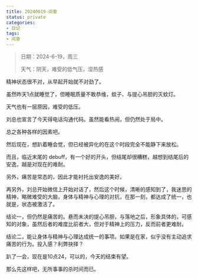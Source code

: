 ```yaml
---
title: 20240619-间章
status: private
categories:
- 日记
tags:
- 间章
---
```


>日期：2024-6-19，周三
>
>天气：阴天，难受的低气压，湿热感

精神状态很不对，从早起开始就不对劲了。

虽然昨天1点就睡觉了，但睡眠质量不敢恭维，蚊子、与提心吊胆的灭蚊灯。

天气也有一层原因，难受的低压。

刘总也宣言了今天得电话沟通代码。虽然能看热闹，但仍然处于局中。

总之各种各样的因素吧。

然后现在，想趴着睡会觉，但已经被异化的在这个时段完全不能静下来放松。

而且，临近末尾的 debuff，有一个好的开头，但结尾却很糟糕，越想到结尾后的安逸，越是对现在的难耐。

另外，痛苦是常态的，因此才能衬托出安逸的美好。

再另外，刘总开始微信上开始对话了，然后这个时候，清晰的感知到了，我迷思的精神，略微难受的大脑，身体与精神与心理的对抗，在那一刻，都达成了统一，也就是，状态被激活了。

结论一，但仍然是痛苦的。悬而未决的提心吊胆，与落地之后，形象具体的，可感知的对象，虽然后者的难度比前者大，但对于精神上的压力，反而前者更难耐。

结论二，能让身体与精神与心理达成统一的事项。如果是在家，似乎没有主动追求痛苦的行为。投入感？利弊抉择？

趴了一会，现在是10点24，可以的，今天的结束有望。

那么先这样吧，无所事事的杀时间而已。



